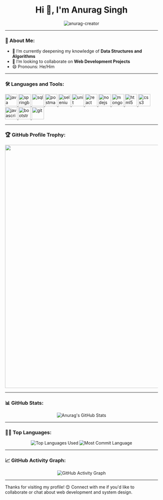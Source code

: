 <h1 align="center">Hi 👋, I'm Anurag Singh</h1>
<p align="center"> <img src="https://komarev.com/ghpvc/?username=anurag-creator&label=Profile%20views&color=0e75b6&style=flat" alt="anurag-creator" /> </p>

---

### 💫 About Me:
- 🌱 I’m currently deepening my knowledge of **Data Structures and Algorithms**
- 👯 I’m looking to collaborate on **Web Development Projects**
- 😄 Pronouns: He/Him

---

### 🛠️ Languages and Tools:
<p align="left">
  <a href="https://www.java.com/" target="_blank"> <img src="https://cdn.jsdelivr.net/gh/devicons/devicon/icons/java/java-original-wordmark.svg" alt="java" width="40" height="40"/> </a>
  <a href="https://spring.io/" target="_blank"> <img src="https://cdn.jsdelivr.net/gh/devicons/devicon/icons/spring/spring-original-wordmark.svg" alt="springboot" width="40" height="40"/> </a>
  <a href="https://www.mysql.com/" target="_blank"> <img src="https://cdn.jsdelivr.net/gh/devicons/devicon/icons/mysql/mysql-original-wordmark.svg" alt="sql" width="40" height="40"/> </a>
  <a href="https://www.postman.com/" target="_blank"> <img src="https://www.vectorlogo.zone/logos/getpostman/getpostman-icon.svg" alt="postman" width="40" height="40"/> </a>
  <a href="https://www.selenium.dev/" target="_blank"> <img src="https://cdn.jsdelivr.net/gh/devicons/devicon/icons/selenium/selenium-original.svg" alt="selenium" width="40" height="40"/> </a>
  <a href="https://jestjs.io/" target="_blank"> <img src="https://cdn.jsdelivr.net/gh/devicons/devicon/icons/jest/jest-plain.svg" alt="unit testing" width="40" height="40"/> </a>
  <a href="https://reactjs.org/" target="_blank"> <img src="https://cdn.jsdelivr.net/gh/devicons/devicon/icons/react/react-original-wordmark.svg" alt="react" width="40" height="40"/> </a>
  <a href="https://nodejs.org" target="_blank"> <img src="https://cdn.jsdelivr.net/gh/devicons/devicon/icons/nodejs/nodejs-original.svg" alt="nodejs" width="40" height="40"/> </a>
  <a href="https://www.mongodb.com/" target="_blank"> <img src="https://cdn.jsdelivr.net/gh/devicons/devicon/icons/mongodb/mongodb-original-wordmark.svg" alt="mongodb" width="40" height="40"/> </a>
  <a href="https://www.w3.org/html/" target="_blank"> <img src="https://cdn.jsdelivr.net/gh/devicons/devicon/icons/html5/html5-original-wordmark.svg" alt="html5" width="40" height="40"/> </a>
  <a href="https://www.w3schools.com/css/" target="_blank"> <img src="https://cdn.jsdelivr.net/gh/devicons/devicon/icons/css3/css3-original-wordmark.svg" alt="css3" width="40" height="40"/> </a> 
  <a href="https://developer.mozilla.org/en-US/docs/Web/JavaScript" target="_blank"> <img src="https://cdn.jsdelivr.net/gh/devicons/devicon/icons/javascript/javascript-original.svg" alt="javascript" width="40" height="40"/> </a> 
  <a href="https://getbootstrap.com" target="_blank"> <img src="https://cdn.jsdelivr.net/gh/devicons/devicon/icons/bootstrap/bootstrap-plain.svg" alt="bootstrap" width="40" height="40"/> </a>
  <a href="https://git-scm.com/" target="_blank"> <img src="https://www.vectorlogo.zone/logos/git-scm/git-scm-icon.svg" alt="git" width="40" height="40"/> </a>
</p>

---

### 🏆 GitHub Profile Trophy:
<p align="center">
  <a href="https://github.com/ryo-ma/github-profile-trophy">
    <img width=800 src="https://github-profile-trophy.vercel.app/?username=anurag-creator&column=8&theme=darkhub&no-frame=true&no-bg=true"/>
  </a>
</p>

---

### 📊 GitHub Stats:
<p align="center">
  <img src="https://github-readme-stats.vercel.app/api?username=anurag-creator&theme=nord&show_icons=true&count_private=true" alt="Anurag's GitHub Stats"/>
</p>

---

### 👨‍💻 Top Languages:
<p align="center">
  <img src="https://github-profile-summary-cards.vercel.app/api/cards/repos-per-language?username=anurag-creator&theme=nord_dark" alt="Top Languages Used"/>
  <img src="https://github-profile-summary-cards.vercel.app/api/cards/most-commit-language?username=anurag-creator&theme=nord_dark" alt="Most Commit Language"/>
</p>

---

### 📈 GitHub Activity Graph:
<p align="center">
  <img src="https://activity-graph.herokuapp.com/graph?username=anurag-creator&theme=github" alt="GitHub Activity Graph"/>
</p>

---

Thanks for visiting my profile! 😊 Connect with me if you'd like to collaborate or chat about web development and system design.
